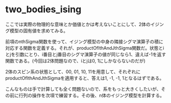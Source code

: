 # two_bodies_ising

ここでは実際の物理的な意味とか価値とかは考えないことにして、2体のイジング模型の固有値を求めてみる。

前項のnthSigma関数を使って、イジング模型の中身の隣接シグマ演算子の積に対応する関数を定義する。それが、productOfIthAndJthSigma関数だ。状態とiとjを引数にとり、i番目とj番目のシグマ演算子の値が同じなら1、違えば-1を返す関数である。(今回は2体問題なので、iとjは0, 1にしかならないのだが)

2体のスピン系の状態として、00, 01, 10, 11を用意して、それぞれにproductOfIthAndJthSigmaを適用すると、答えは1, -1, -1, 1となるはずである。

こんなものは手で計算しても全く問題ないので、系をもっと大きくしたいが、その前に行列の操作を次項で練習する。その後、n体のイジング模型を計算する。
